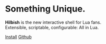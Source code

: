 # Something Unique.

**Hilbish** is the new interactive shell for Lua fans.  
Extensible, scriptable, configurable: All in Lua.

<a href="install" class="btn btn-primary">Install</a>
<a href="https://github.com/Rosettea/Hilbish" class="btn btn-secondary" target="_blank">Github</a>

